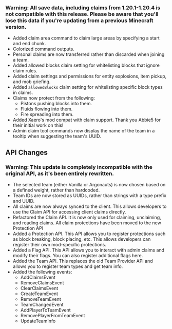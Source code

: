 ### Warning: All save data, including claims from 1.20.1-1.20.4 is not compatible with this release. Please be aware that you'll lose this data if you're updating from a previous Minecraft version.

- Added claim area command to claim large areas by specifying a start and end chunk.
- Colorized command outputs.
- Personal claims are now transferred rather than discarded when joining a team.
- Added allowed blocks claim setting for whitelisting blocks that ignore claim rules.
- Added claim settings and permissions for entity explosions, item pickup, and mob griefing.
- Added `allowedBlocks` claim setting for whitelisting specific block types in claims.
- Claims now protect from the following:
  - Pistons pushing blocks into them.
  - Fluids flowing into them.
  - Fire spreading into them.
- Added Xaero's mod compat with claim support. Thank you Abbie5 for their initial work on this!
- Admin claim tool commands now display the name of the team in a tooltip when suggesting the team's UUID.

## API Changes

### Warning: This update is completely incompatible with the original API, as it's been entirely rewritten.

- The selected team (either Vanilla or Argonauts) is now chosen based on a defined weight, rather than hardcoded.
- Team IDs are now stored as UUIDs, rather than strings with a type prefix and UUID.
- All claims are now always synced to the client. This allows developers to use the Claim API for accessing client claims directly.
- Refactored the Claim API. It is now only used for claiming, unclaiming, and reading claims. All claim protections have been moved to the new Protection API
- Added a Protection API. This API allows you to register protections such as block breaking, block placing, etc. This allows developers can register their own mod-specific protections.
- Added a Flag API. This API allows you to interact with admin claims and modify their flags. You can also register additional flags here.
- Added the Team API. This replaces the old Team Provider API and allows you to register team types and get team info.
- Added the following events:
  - AddClaimsEvent
  - RemoveClaimsEvent
  - ClearClaimsEvent
  - CreateTeamEvent
  - RemoveTeamEvent
  - TeamChangedEvent
  - AddPlayerToTeamEvent
  - RemovePlayerFromTeamEvent
  - UpdateTeamInfo
